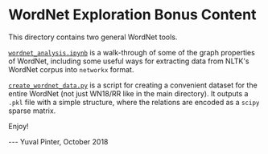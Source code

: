 # WordNet Exploration Bonus Content

This directory contains two general WordNet tools.

[`wordnet_analysis.ipynb`](wn_exploration/wordnet_analysis.ipynb) is a walk-through of some of the graph properties of WordNet, including some useful ways for extracting data from NLTK's WordNet corpus into `networkx` format.

[`create_wordnet_data.py`](wn_exploration/create_wordnet_data.py) is a script for creating a convenient dataset for the entire WordNet (not just WN18/RR like in the main directory). It outputs a `.pkl` file with a simple structure, where the relations are encoded as a `scipy` sparse matrix.

Enjoy!

--- Yuval Pinter, October 2018
